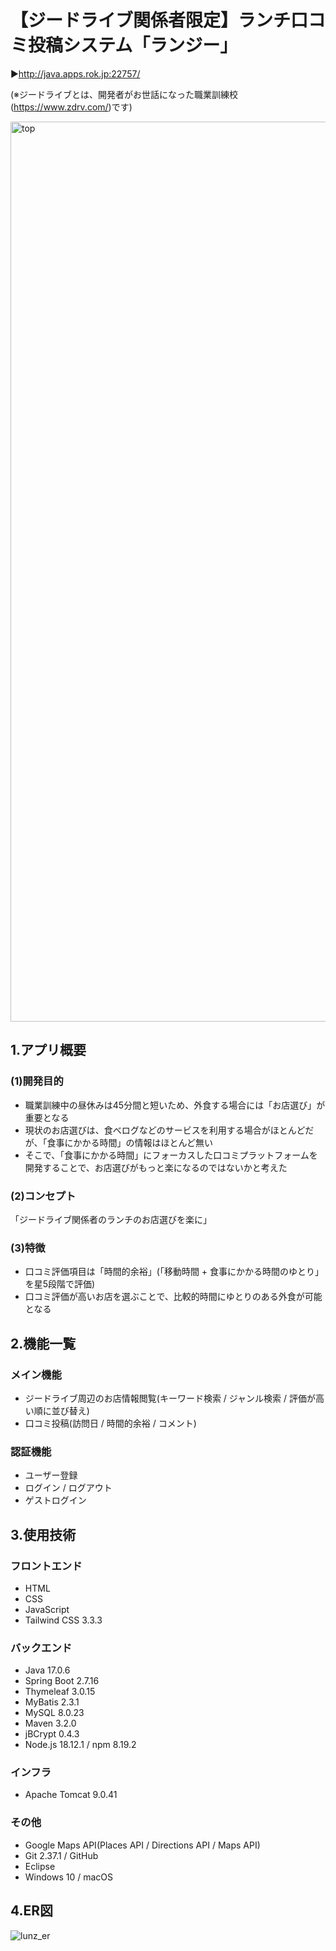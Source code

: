 # 【ジードライブ関係者限定】ランチ口コミ投稿システム「ランジー」
▶http://java.apps.rok.jp:22757/

(※ジードライブとは、開発者がお世話になった職業訓練校(https://www.zdrv.com/)です)

<img width="1440" alt="top" src="https://github.com/yamamoto117/lunz/assets/99392507/bda4e139-d674-4413-aa2c-9f570b196033">

## 1.アプリ概要
### (1)開発目的
* 職業訓練中の昼休みは45分間と短いため、外食する場合には「お店選び」が重要となる
* 現状のお店選びは、食べログなどのサービスを利用する場合がほとんどだが、「食事にかかる時間」の情報はほとんど無い
* そこで、「食事にかかる時間」にフォーカスした口コミプラットフォームを開発することで、お店選びがもっと楽になるのではないかと考えた

### (2)コンセプト
「ジードライブ関係者のランチのお店選びを楽に」

### (3)特徴
* 口コミ評価項目は「時間的余裕」(「移動時間 + 食事にかかる時間のゆとり」を星5段階で評価)
* 口コミ評価が高いお店を選ぶことで、比較的時間にゆとりのある外食が可能となる

## 2.機能一覧
### メイン機能
* ジードライブ周辺のお店情報閲覧(キーワード検索 / ジャンル検索 / 評価が高い順に並び替え)
* 口コミ投稿(訪問日 / 時間的余裕 / コメント)

### 認証機能
* ユーザー登録
* ログイン / ログアウト
* ゲストログイン

## 3.使用技術
### フロントエンド
* HTML
* CSS
* JavaScript
* Tailwind CSS 3.3.3

### バックエンド
* Java 17.0.6
* Spring Boot 2.7.16
* Thymeleaf 3.0.15
* MyBatis 2.3.1
* MySQL 8.0.23
* Maven 3.2.0
* jBCrypt 0.4.3
* Node.js 18.12.1 / npm 8.19.2

### インフラ
* Apache Tomcat 9.0.41

### その他
* Google Maps API(Places API / Directions API / Maps API)
* Git 2.37.1 / GitHub
* Eclipse
* Windows 10 / macOS

## 4.ER図
![lunz_er](https://github.com/yamamoto117/lunz/assets/99392507/4da677c5-a803-472d-9891-ff834a6a2554)
